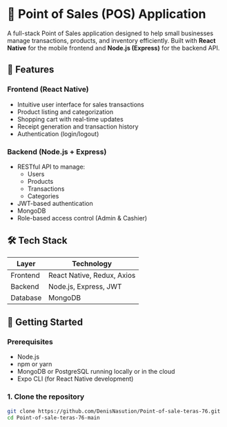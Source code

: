 # 🛒 Point of Sales (POS) Application

A full-stack Point of Sales application designed to help small businesses manage transactions, products, and inventory efficiently. Built with **React Native** for the mobile frontend and **Node.js (Express)** for the backend API.

## 📱 Features

### Frontend (React Native)
- Intuitive user interface for sales transactions
- Product listing and categorization
- Shopping cart with real-time updates
- Receipt generation and transaction history
- Authentication (login/logout)

### Backend (Node.js + Express)
- RESTful API to manage:
  - Users
  - Products
  - Transactions
  - Categories
- JWT-based authentication
- MongoDB 
- Role-based access control (Admin & Cashier)

## 🛠️ Tech Stack

| Layer      | Technology        |
|------------|-------------------|
| Frontend   | React Native, Redux, Axios |
| Backend    | Node.js, Express, JWT |
| Database   | MongoDB |

## 🚀 Getting Started

### Prerequisites
- Node.js 
- npm or yarn
- MongoDB or PostgreSQL running locally or in the cloud
- Expo CLI (for React Native development)

### 1. Clone the repository

```bash
git clone https://github.com/DenisNasution/Point-of-sale-teras-76.git
cd Point-of-sale-teras-76-main
